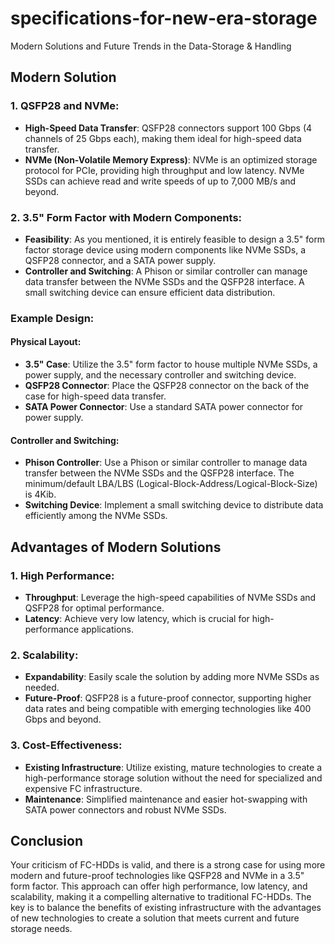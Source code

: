 # specifications-for-new-era-storage
Modern Solutions and Future Trends  in the Data-Storage &amp; Handling

## Modern Solution

### 1. QSFP28 and NVMe:

* **High-Speed Data Transfer**: QSFP28 connectors support 100 Gbps (4 channels of 25 Gbps each), making them ideal for 
high-speed data transfer.
* **NVMe (Non-Volatile Memory Express)**: NVMe is an optimized storage protocol for PCIe, providing high throughput and 
low latency. NVMe SSDs can achieve read and write speeds of up to 7,000 MB/s and beyond.

### 2. 3.5" Form Factor with Modern Components:

* **Feasibility**: As you mentioned, it is entirely feasible to design a 3.5" form factor storage device using modern 
components like NVMe SSDs, a QSFP28 connector, and a SATA power supply.
* **Controller and Switching**: A Phison or similar controller can manage data transfer between the NVMe SSDs and the 
QSFP28 interface. A small switching device can ensure efficient data distribution.

### Example Design:

#### Physical Layout:

* **3.5" Case**: Utilize the 3.5" form factor to house multiple NVMe SSDs, a power supply, and the necessary controller 
and switching device.
* **QSFP28 Connector**: Place the QSFP28 connector on the back of the case for high-speed data transfer.
* **SATA Power Connector**: Use a standard SATA power connector for power supply.

#### Controller and Switching:

* **Phison Controller**: Use a Phison or similar controller to manage data transfer between the NVMe SSDs and the 
QSFP28 interface. The minimum/default LBA/LBS (Logical-Block-Address/Logical-Block-Size) is 4Kib.
* **Switching Device**: Implement a small switching device to distribute data efficiently among the NVMe SSDs.

## Advantages of Modern Solutions

### 1. High Performance:

* **Throughput**: Leverage the high-speed capabilities of NVMe SSDs and QSFP28 for optimal performance.
* **Latency**: Achieve very low latency, which is crucial for high-performance applications.

### 2. Scalability:

* **Expandability**: Easily scale the solution by adding more NVMe SSDs as needed.
* **Future-Proof**: QSFP28 is a future-proof connector, supporting higher data rates and being compatible with emerging 
technologies like 400 Gbps and beyond.

### 3. Cost-Effectiveness:

* **Existing Infrastructure**: Utilize existing, mature technologies to create a high-performance storage solution 
without the need for specialized and expensive FC infrastructure.
* **Maintenance**: Simplified maintenance and easier hot-swapping with SATA power connectors and robust NVMe SSDs.

## Conclusion
Your criticism of FC-HDDs is valid, and there is a strong case for using more modern and future-proof technologies like 
QSFP28 and NVMe in a 3.5" form factor. This approach can offer high performance, low latency, and scalability, making it 
a compelling alternative to traditional FC-HDDs. The key is to balance the benefits of existing infrastructure with the 
advantages of new technologies to create a solution that meets current and future storage needs.

